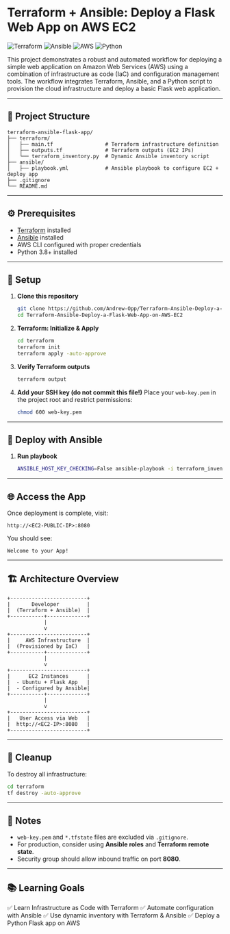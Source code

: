 # Terraform + Ansible: Deploy a Flask Web App on AWS EC2

![Terraform](https://img.shields.io/badge/Terraform-IaC-623CE4?logo=terraform\&logoColor=white)
![Ansible](https://img.shields.io/badge/Ansible-Automation-EE0000?logo=ansible\&logoColor=white)
![AWS](https://img.shields.io/badge/AWS-Cloud-232F3E?logo=amazonaws\&logoColor=white)
![Python](https://img.shields.io/badge/Python-3.8+-3776AB?logo=python\&logoColor=white)

This project demonstrates a robust and automated workflow for deploying a simple web application on Amazon Web Services (AWS) using a combination of infrastructure as code (IaC) and configuration management tools. The workflow integrates Terraform, Ansible, and a Python script to provision the cloud infrastructure and deploy a basic Flask web application.

---

## 📂 Project Structure

```
terraform-ansible-flask-app/
├── terraform/
│   ├── main.tf                 # Terraform infrastructure definition
│   ├── outputs.tf              # Terraform outputs (EC2 IPs)
│   └── terraform_inventory.py  # Dynamic Ansible inventory script
├── ansible/
│   ├── playbook.yml            # Ansible playbook to configure EC2 + deploy app
├── .gitignore
└── README.md
```

---

## ⚙️ Prerequisites

* [Terraform](https://developer.hashicorp.com/terraform/downloads) installed
* [Ansible](https://docs.ansible.com/ansible/latest/installation_guide/intro_installation.html) installed
* AWS CLI configured with proper credentials
* Python 3.8+ installed

---

## 🔑 Setup

1. **Clone this repository**

   ```bash
   git clone https://github.com/Andrew-Opp/Terraform-Ansible-Deploy-a-Flask-Web-App-on-AWS-EC2.git
   cd Terraform-Ansible-Deploy-a-Flask-Web-App-on-AWS-EC2
   ```

2. **Terraform: Initialize & Apply**

   ```bash
   cd terraform
   terraform init
   terraform apply -auto-approve
   ```

3. **Verify Terraform outputs**

   ```bash
   terraform output
   ```

4. **Add your SSH key (do not commit this file!)**
   Place your `web-key.pem` in the project root and restrict permissions:

   ```bash
   chmod 600 web-key.pem
   ```

---

## 🤖 Deploy with Ansible

1. **Run playbook**

   ```bash
   ANSIBLE_HOST_KEY_CHECKING=False ansible-playbook -i terraform_inventory.py ../ansible/playbook.yml
   ```

---

## 🌐 Access the App

Once deployment is complete, visit:

```
http://<EC2-PUBLIC-IP>:8080
```

You should see:

```
Welcome to your App!
```

---

## 🏗️ Architecture Overview

```text
+-------------------------+
|       Developer         |
|  (Terraform + Ansible)  |
+-----------+-------------+
            |
            v
+-------------------------+
|     AWS Infrastructure  |
|  (Provisioned by IaC)   |
+-----------+-------------+
            |
            v
+-------------------------+
|      EC2 Instances      |
|  - Ubuntu + Flask App   |
|  - Configured by Ansible|
+-----------+-------------+
            |
            v
+-------------------------+
|   User Access via Web   |
|  http://<EC2-IP>:8080   |
+-------------------------+
```

---

## 🧹 Cleanup

To destroy all infrastructure:

```bash
cd terraform
tf destroy -auto-approve
```

---

## 📌 Notes

* `web-key.pem` and `*.tfstate` files are excluded via `.gitignore`.
* For production, consider using **Ansible roles** and **Terraform remote state**.
* Security group should allow inbound traffic on port **8080**.

---

## 📚 Learning Goals

✅ Learn Infrastructure as Code with Terraform
✅ Automate configuration with Ansible
✅ Use dynamic inventory with Terraform & Ansible
✅ Deploy a Python Flask app on AWS

